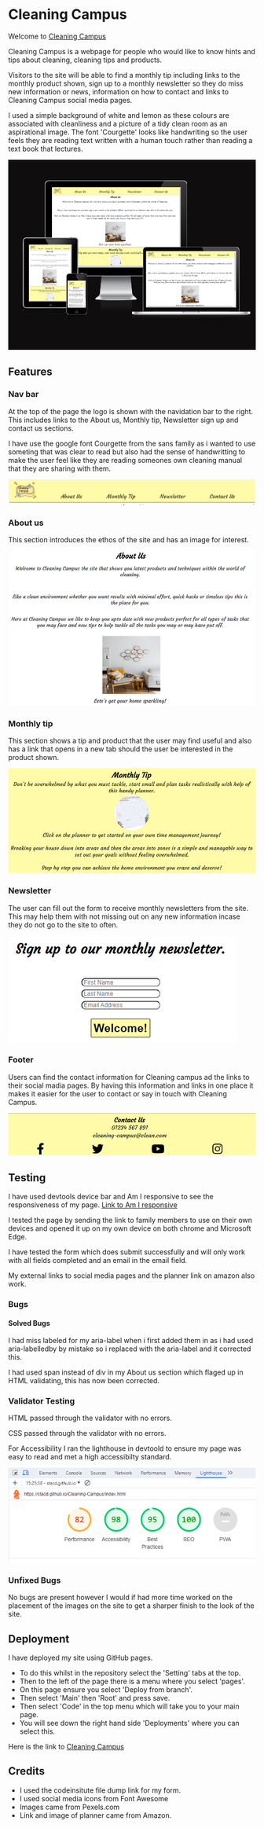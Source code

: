 # Cleaning Campus

Welcome to [Cleaning Campus](https://stacd.github.io/Cleaning-Campus/index.html)

Cleaning Campus is a webpage for people who would like to know hints and tips about
cleaning, cleaning tips and products.

Visitors to the site will be able to find a monthly tip including links to the monthly
product shown, sign up to a monthly newsletter so they do miss new information or news,
information on how to contact and links to Cleaning Campus social media pages.

I used a simple background of white and lemon as these colours are associated with cleanliness
and a picture of a tidy clean room as an aspirational image. The font 'Courgette' looks like handwriting
so the user feels they are reading text written with a human touch rather than reading a text book that lectures.

![Reponsive Screenshot](assets/images/responsive.PNG)

## Features

### Nav bar

At the top of the page the logo is shown with the navidation bar to the right. This includes links to the
About us, Monthly tip, Newsletter sign up and contact us sections.

I have use the google font Courgette from the sans family as i wanted to use someting that was clear to read but also had the sense of handwritting
to make the user feel like they are reading someones own cleaning manual that they are sharing with them.

![Nav Bar Screenshot](assets/images/nav-bar-screenshot.PNG)

### About us

This section introduces the ethos of the site and has an image for interest.

![About us screenshot](assets/images/about-us-screenshot.PNG)

### Monthly tip

This section shows a tip and product that the user may find useful and also has a link that opens in a new tab should the user be
interested in the product shown.

![Monthly Tip section screenshot](assets/images/monthly-tip-screenshot.PNG)

### Newsletter

The user can fill out the form to receive monthly newsletters from the site.
This may help them with not missing out on any new information incase they do not go to the site to often.

![Newsletter screenshot](assets/images/sign-up-screenshot.PNG)

### Footer

Users can find the contact information for Cleaning campus ad the links to their social madia pages.
By having this information and links in one place it makes it easier for the user to contact or say in touch
with Cleaning Campus.

![Footer Screenshot](assets/images/footer-screenshot.PNG)

## Testing

I have used devtools device bar and Am I responsive to see the responsiveness of my page. [Link to Am I responsive](https://ui.dev/amiresponsive?url=https://stacd.github.io/Cleaning-Campus/)

I tested the page by sending the link to family members to use on their own devices and opened it up on my own device on both chrome and Microsoft Edge.

I have tested the form which does submit successfully and will only work with all fields completed and an email in the email field.

My external links to social media pages and the planner link on amazon also work.

### Bugs

#### Solved Bugs

I had miss labeled for my aria-label when i first added them in as i had used aria-labelledby by mistake so i replaced with the aria-label and it corrected this.

I had used span instead of div in my About us section which flaged up in HTML validating, this has now been corrected.

### Validator Testing

HTML passed through the validator with no errors.

CSS passed through the validator with no errors.

For Accessibility I ran the lighthouse in devtoold to ensure my page was easy to read and met a high accessibilty standard.

![Lighthouse Screenshot](assets/images/lighthouse-report-screenshot.PNG)

### Unfixed Bugs

No bugs are present however I would if had more time worked on the placement of the images on the site to get a sharper finish to the look of the site.

## Deployment

I have deployed my site using GitHub pages.

<ul>
<li>To do this whilst in the repository select the 'Setting' tabs at the top.</li>
<li>Then to the left of the page there is a menu where you select 'pages'.</li>
<li>On this page ensure you select 'Deploy from branch'.</li>
<li>Then select 'Main' then 'Root' and press save.</li>
<li>Then select 'Code' in the top menu which will take you to your main page.</li>
<li>You will see down the right hand side 'Deployments' where you can select this.</li>
</ul>

Here is the link to [Cleaning Campus](https://stacd.github.io/Cleaning-Campus/index.html)

## Credits

<ul>
<li>I used the codeinsitute file dump link for my form.</li>
<li>I used social media icons from Font Awesome</li>
<li>Images came from Pexels.com</li>
<li>Link and image of planner came from Amazon.</li>
</ul>
